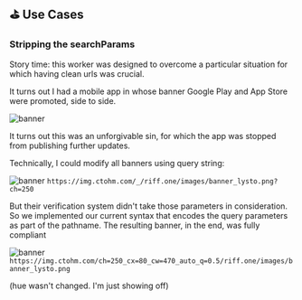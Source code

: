 ## ⛳ Use Cases

### Stripping the searchParams

Story time: this worker was designed to overcome a particular situation for which having clean urls was crucial.

It turns out I had a mobile app in whose banner Google Play and App Store were promoted, side to side.


![banner](https://img.ctohm.com/_/riff.one/images/banner_lysto.png)

It turns out this was an unforgivable sin, for which the app was stopped from publishing further updates. 

Technically, I could modify all banners using query string:

![banner](https://img.ctohm.com/_/riff.one/images/banner_lysto.png?ch=250)
`https://img.ctohm.com/_/riff.one/images/banner_lysto.png?ch=250`

But their verification system didn't take those parameters in consideration. So we implemented our current syntax that encodes the query parameters as part of the pathname. The resulting banner, in the end, was fully compliant


![banner](https://img.ctohm.com/ch=250_cx=20_cw=610_auto_q=0.5/riff.one/images/banner_lysto.png)
`https://img.ctohm.com/ch=250_cx=80_cw=470_auto_q=0.5/riff.one/images/banner_lysto.png`

 (hue wasn't changed. I'm just showing off)




